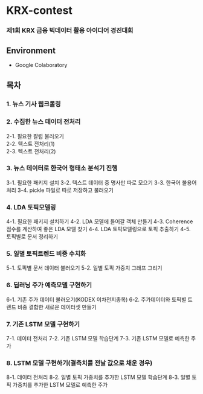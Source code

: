 # KRX-contest
### 제1회 KRX 금융 빅데이터 활용 아이디어 경진대회
### 
## Environment
- Google Colaboratory

### 
## 목차
### 1. 뉴스 기사 웹크롤링

### 2. 수집한 뉴스 데이터 전처리<br>
2-1. 필요한 칼럼 불러오기<br>
2-2. 텍스트 전처리(1)<br>
2-3. 텍스트 전처리(2)


### 3. 뉴스 데이터로 한국어 형태소 분석기 진행
3-1. 필요한 패키지 설치
3-2. 텍스트 데이터 중 명사만 따로 모으기
3-3. 한국어 불용어 처리
3-4. pickle 파일로 따로 저장하고 불러오기


### 4. LDA 토픽모델링
4-1. 필요한 패키지 설치하기
4-2. LDA 모델에 들어갈 객체 만들기
4-3. Coherence 점수를 계산하여 좋은 LDA 모델 찾기
4-4. LDA 토픽모델링으로 토픽 추출하기
4-5. 토픽별로 문서 정리하기


### 5. 일별 토픽트렌드 비중 수치화
5-1. 토픽별 문서 데이터 불러오기
5-2. 일별 토픽 가중치 그래프 그리기


### 6. 딥러닝 주가 예측모델 구현하기
6-1. 기존 주가 데이터 불러오기(KODEX 이차전지종목)
6-2. 주가데이터와 토픽별 트렌드 비중 결합한 새로운 데이터셋 만들기


### 7. 기존 LSTM 모델 구현하기
7-1. 데이터 전처리
7-2. 기존 LSTM 모델 학습단계
7-3. 기존 LSTM 모델로 예측한 주가


### 8. LSTM 모델 구현하기(결측치를 전날 값으로 채운 경우)
8-1. 데이터 전처리
8-2. 일별 토픽 가중치를 추가한 LSTM 모델 학습단계
8-3. 일별 토픽 가중치를 추가한 LSTM 모델로 예측한 주가



